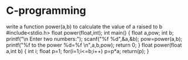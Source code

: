 # C-programming
write a function power(a,b) to calculate the value of a raised to b 
#include<stdio.h>
float power(float,int);
int main()
{
	float a,pow;
	int b;
	printf("\n Enter two numbers:");
	scanf("%f %d",&a,&b);
	pow=power(a,b);
	printf("%f to the power %d=%f \n",a,b,pow);
	return 0;
}
 float power(float a,int b)
 {
 	int i;
 	float p=1;
 	for(i=1;i<=b;i++)
 	 p=p*a;
 	 return(p);
 }
